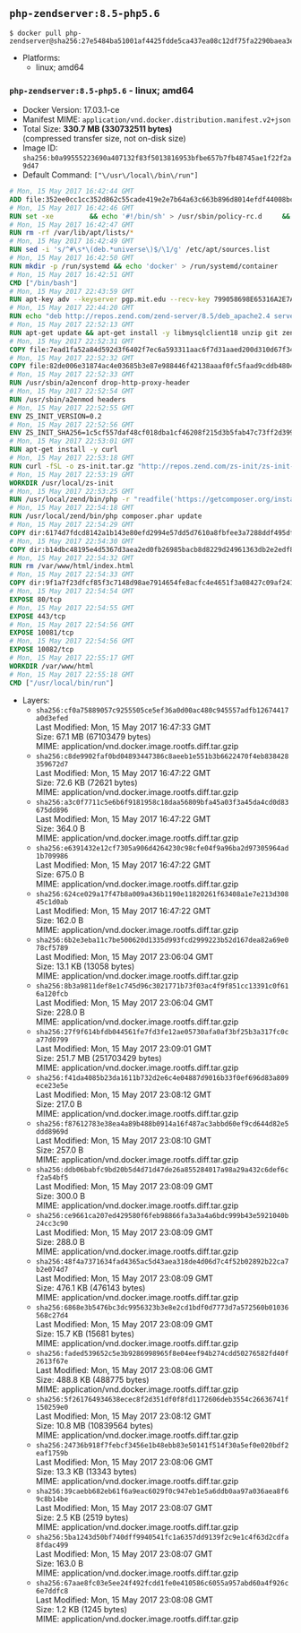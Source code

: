 ## `php-zendserver:8.5-php5.6`

```console
$ docker pull php-zendserver@sha256:27e5484ba51001af4425fdde5ca437ea08c12df75fa2290baea3ebce95ea6057
```

-	Platforms:
	-	linux; amd64

### `php-zendserver:8.5-php5.6` - linux; amd64

-	Docker Version: 17.03.1-ce
-	Manifest MIME: `application/vnd.docker.distribution.manifest.v2+json`
-	Total Size: **330.7 MB (330732511 bytes)**  
	(compressed transfer size, not on-disk size)
-	Image ID: `sha256:b0a99555223690a407132f83f5013816953bfbe657b7fb48745ae1f22f2a9d47`
-	Default Command: `["\/usr\/local\/bin\/run"]`

```dockerfile
# Mon, 15 May 2017 16:42:44 GMT
ADD file:352ee0cc1cc352d862c55cade419e2e7b64a63c663b896d8014efdf44008bce4 in / 
# Mon, 15 May 2017 16:42:46 GMT
RUN set -xe 		&& echo '#!/bin/sh' > /usr/sbin/policy-rc.d 	&& echo 'exit 101' >> /usr/sbin/policy-rc.d 	&& chmod +x /usr/sbin/policy-rc.d 		&& dpkg-divert --local --rename --add /sbin/initctl 	&& cp -a /usr/sbin/policy-rc.d /sbin/initctl 	&& sed -i 's/^exit.*/exit 0/' /sbin/initctl 		&& echo 'force-unsafe-io' > /etc/dpkg/dpkg.cfg.d/docker-apt-speedup 		&& echo 'DPkg::Post-Invoke { "rm -f /var/cache/apt/archives/*.deb /var/cache/apt/archives/partial/*.deb /var/cache/apt/*.bin || true"; };' > /etc/apt/apt.conf.d/docker-clean 	&& echo 'APT::Update::Post-Invoke { "rm -f /var/cache/apt/archives/*.deb /var/cache/apt/archives/partial/*.deb /var/cache/apt/*.bin || true"; };' >> /etc/apt/apt.conf.d/docker-clean 	&& echo 'Dir::Cache::pkgcache ""; Dir::Cache::srcpkgcache "";' >> /etc/apt/apt.conf.d/docker-clean 		&& echo 'Acquire::Languages "none";' > /etc/apt/apt.conf.d/docker-no-languages 		&& echo 'Acquire::GzipIndexes "true"; Acquire::CompressionTypes::Order:: "gz";' > /etc/apt/apt.conf.d/docker-gzip-indexes 		&& echo 'Apt::AutoRemove::SuggestsImportant "false";' > /etc/apt/apt.conf.d/docker-autoremove-suggests
# Mon, 15 May 2017 16:42:47 GMT
RUN rm -rf /var/lib/apt/lists/*
# Mon, 15 May 2017 16:42:49 GMT
RUN sed -i 's/^#\s*\(deb.*universe\)$/\1/g' /etc/apt/sources.list
# Mon, 15 May 2017 16:42:50 GMT
RUN mkdir -p /run/systemd && echo 'docker' > /run/systemd/container
# Mon, 15 May 2017 16:42:51 GMT
CMD ["/bin/bash"]
# Mon, 15 May 2017 22:43:59 GMT
RUN apt-key adv --keyserver pgp.mit.edu --recv-key 799058698E65316A2E7A4FF42EAE1437F7D2C623
# Mon, 15 May 2017 22:44:20 GMT
RUN echo "deb http://repos.zend.com/zend-server/8.5/deb_apache2.4 server non-free" >> /etc/apt/sources.list.d/zend-server.list
# Mon, 15 May 2017 22:52:13 GMT
RUN apt-get update && apt-get install -y libmysqlclient18 unzip git zend-server-php-5.6 && /usr/local/zend/bin/zendctl.sh stop
# Mon, 15 May 2017 22:52:31 GMT
COPY file:7ead1fa52a84d592d3f6402f7ec6a593311aac6f7d31aaed200d310d67f34d54 in /etc/ 
# Mon, 15 May 2017 22:52:32 GMT
COPY file:82de006e31874ac4e03685b3e87e988446f42138aaaf0fc5faad9cddb48040ba in /etc/apache2/conf-available 
# Mon, 15 May 2017 22:52:33 GMT
RUN /usr/sbin/a2enconf drop-http-proxy-header
# Mon, 15 May 2017 22:52:54 GMT
RUN /usr/sbin/a2enmod headers
# Mon, 15 May 2017 22:52:55 GMT
ENV ZS_INIT_VERSION=0.2
# Mon, 15 May 2017 22:52:56 GMT
ENV ZS_INIT_SHA256=1c5cf557daf48cf018dba1cf46208f215d3b5fab47c73ff2d39988581ebd6932
# Mon, 15 May 2017 22:53:01 GMT
RUN apt-get install -y curl
# Mon, 15 May 2017 22:53:18 GMT
RUN curl -fSL -o zs-init.tar.gz "http://repos.zend.com/zs-init/zs-init-docker-${ZS_INIT_VERSION}.tar.gz"     && echo "${ZS_INIT_SHA256} *zs-init.tar.gz" | sha256sum -c -     && mkdir /usr/local/zs-init     && tar xzf zs-init.tar.gz --strip-components=1 -C /usr/local/zs-init     && rm zs-init.tar.gz
# Mon, 15 May 2017 22:53:19 GMT
WORKDIR /usr/local/zs-init
# Mon, 15 May 2017 22:53:25 GMT
RUN /usr/local/zend/bin/php -r "readfile('https://getcomposer.org/installer');" | /usr/local/zend/bin/php
# Mon, 15 May 2017 22:54:18 GMT
RUN /usr/local/zend/bin/php composer.phar update
# Mon, 15 May 2017 22:54:29 GMT
COPY dir:6174d7fdcd8142a1b143e80efd2994e57dd5d7610a8fbfee3a7288ddf495dfdf in /usr/local/bin 
# Mon, 15 May 2017 22:54:30 GMT
COPY dir:b14dbc48195e4d5367d3aea2ed0fb26985bacb8d8229d24961363db2e2edf8f0 in /usr/local/zend/var/plugins/ 
# Mon, 15 May 2017 22:54:32 GMT
RUN rm /var/www/html/index.html
# Mon, 15 May 2017 22:54:33 GMT
COPY dir:9f1a7f23dfcf85f3c7148d98ae7914654fe8acfc4e4651f3a08427c09af24198 in /var/www/html 
# Mon, 15 May 2017 22:54:54 GMT
EXPOSE 80/tcp
# Mon, 15 May 2017 22:54:55 GMT
EXPOSE 443/tcp
# Mon, 15 May 2017 22:54:56 GMT
EXPOSE 10081/tcp
# Mon, 15 May 2017 22:54:56 GMT
EXPOSE 10082/tcp
# Mon, 15 May 2017 22:55:17 GMT
WORKDIR /var/www/html
# Mon, 15 May 2017 22:55:18 GMT
CMD ["/usr/local/bin/run"]
```

-	Layers:
	-	`sha256:cf0a75889057c9255505ce5ef36a0d00ac480c945557adfb12674417a0d3efed`  
		Last Modified: Mon, 15 May 2017 16:47:33 GMT  
		Size: 67.1 MB (67103479 bytes)  
		MIME: application/vnd.docker.image.rootfs.diff.tar.gzip
	-	`sha256:c8de9902faf0bd04893447386c8aeeb1e551b3b6622470f4eb838428359672d7`  
		Last Modified: Mon, 15 May 2017 16:47:22 GMT  
		Size: 72.6 KB (72621 bytes)  
		MIME: application/vnd.docker.image.rootfs.diff.tar.gzip
	-	`sha256:a3c0f7711c5e6b6f9181958c18daa56809bfa45a03f3a45da4cd0d83675dd896`  
		Last Modified: Mon, 15 May 2017 16:47:22 GMT  
		Size: 364.0 B  
		MIME: application/vnd.docker.image.rootfs.diff.tar.gzip
	-	`sha256:e6391432e12cf7305a906d4264230c98cfe04f9a96ba2d97305964ad1b709986`  
		Last Modified: Mon, 15 May 2017 16:47:22 GMT  
		Size: 675.0 B  
		MIME: application/vnd.docker.image.rootfs.diff.tar.gzip
	-	`sha256:624ce029a17f47b8a009a436b1190e11820261f63408a1e7e213d30845c1d0ab`  
		Last Modified: Mon, 15 May 2017 16:47:22 GMT  
		Size: 162.0 B  
		MIME: application/vnd.docker.image.rootfs.diff.tar.gzip
	-	`sha256:6b2e3eba11c7be500620d1335d993fcd2999223b52d167dea82a69e078cf5789`  
		Last Modified: Mon, 15 May 2017 23:06:04 GMT  
		Size: 13.1 KB (13058 bytes)  
		MIME: application/vnd.docker.image.rootfs.diff.tar.gzip
	-	`sha256:8b3a9811def8e1c745d96c3021771b73f03ac4f9f851cc13391c0f616a120fcb`  
		Last Modified: Mon, 15 May 2017 23:06:04 GMT  
		Size: 228.0 B  
		MIME: application/vnd.docker.image.rootfs.diff.tar.gzip
	-	`sha256:27f9f614bfdb044561fe7fd3fe12ae05730afa0af3bf25b3a317fc0ca77d0799`  
		Last Modified: Mon, 15 May 2017 23:09:01 GMT  
		Size: 251.7 MB (251703429 bytes)  
		MIME: application/vnd.docker.image.rootfs.diff.tar.gzip
	-	`sha256:f41da4085b23da1611b732d2e6c4e04887d9016b33f0ef696d83a809ece23e5e`  
		Last Modified: Mon, 15 May 2017 23:08:12 GMT  
		Size: 217.0 B  
		MIME: application/vnd.docker.image.rootfs.diff.tar.gzip
	-	`sha256:f87612783e38ea4a89b488b0914a16f487ac3abbd60ef9cd644d82e5ddd8969d`  
		Last Modified: Mon, 15 May 2017 23:08:10 GMT  
		Size: 257.0 B  
		MIME: application/vnd.docker.image.rootfs.diff.tar.gzip
	-	`sha256:ddb06babfc9bd20b5d4d71d47de26a855284017a98a29a432c6def6cf2a54bf5`  
		Last Modified: Mon, 15 May 2017 23:08:09 GMT  
		Size: 300.0 B  
		MIME: application/vnd.docker.image.rootfs.diff.tar.gzip
	-	`sha256:ce9661ca207ed429580f6feb98866fa3a3a4a6bdc999b43e5921040b24cc3c90`  
		Last Modified: Mon, 15 May 2017 23:08:09 GMT  
		Size: 288.0 B  
		MIME: application/vnd.docker.image.rootfs.diff.tar.gzip
	-	`sha256:48f4a7371634fad4365ac5d43aea318de4d06d7c4f52b02892b22ca7b2e074d7`  
		Last Modified: Mon, 15 May 2017 23:08:09 GMT  
		Size: 476.1 KB (476143 bytes)  
		MIME: application/vnd.docker.image.rootfs.diff.tar.gzip
	-	`sha256:6868e3b5476bc3dc9956323b3e8e2cd1bdf0d7773d7a572560b01036568c27d4`  
		Last Modified: Mon, 15 May 2017 23:08:09 GMT  
		Size: 15.7 KB (15681 bytes)  
		MIME: application/vnd.docker.image.rootfs.diff.tar.gzip
	-	`sha256:faded539652c5e3b9286998965f8e04eef94b274cdd50276582fd40f2613f67e`  
		Last Modified: Mon, 15 May 2017 23:08:06 GMT  
		Size: 488.8 KB (488775 bytes)  
		MIME: application/vnd.docker.image.rootfs.diff.tar.gzip
	-	`sha256:5f261764934638ecec8f2d351df0f8fd1172606deb3554c26636741f150259e0`  
		Last Modified: Mon, 15 May 2017 23:08:12 GMT  
		Size: 10.8 MB (10839564 bytes)  
		MIME: application/vnd.docker.image.rootfs.diff.tar.gzip
	-	`sha256:24736b918f7febcf3456e1b48ebb83e50141f514f30a5ef0e020bdf2eaf1759b`  
		Last Modified: Mon, 15 May 2017 23:08:06 GMT  
		Size: 13.3 KB (13343 bytes)  
		MIME: application/vnd.docker.image.rootfs.diff.tar.gzip
	-	`sha256:39caebb682eb61f6a9eac6029f0c947eb1e5a6ddb0aa97a036aea8f69c8b14be`  
		Last Modified: Mon, 15 May 2017 23:08:07 GMT  
		Size: 2.5 KB (2519 bytes)  
		MIME: application/vnd.docker.image.rootfs.diff.tar.gzip
	-	`sha256:5ba1243d50bf740dff9940541fc1a6357dd9139f2c9e1c4f63d2cdfa8fdac499`  
		Last Modified: Mon, 15 May 2017 23:08:07 GMT  
		Size: 163.0 B  
		MIME: application/vnd.docker.image.rootfs.diff.tar.gzip
	-	`sha256:67aae8fc03e5ee24f492fcdd1fe0e410586c6055a957abd60a4f926c6e7ddfc8`  
		Last Modified: Mon, 15 May 2017 23:08:08 GMT  
		Size: 1.2 KB (1245 bytes)  
		MIME: application/vnd.docker.image.rootfs.diff.tar.gzip

